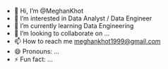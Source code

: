 - 👋 Hi, I’m @MeghanKhot
- 👀 I’m interested in Data Analyst / Data Engineer
- 🌱 I’m currently learning Data Engineering
- 💞️ I’m looking to collaborate on ...
- 📫 How to reach me meghankhot1999@gmail.com
- 😄 Pronouns: ...
- ⚡ Fun fact: ...

<!---
MeghanKhot/MeghanKhot is a ✨ special ✨ repository because its `README.md` (this file) appears on your GitHub profile.
You can click the Preview link to take a look at your changes.
--->
